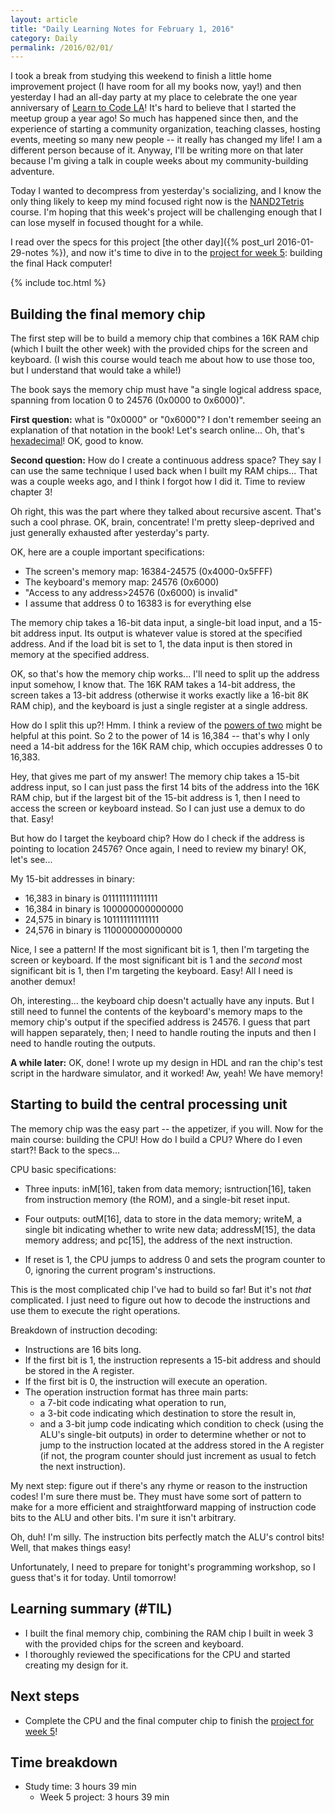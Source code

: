 ```yaml
---
layout: article
title: "Daily Learning Notes for February 1, 2016"
category: Daily
permalink: /2016/02/01/
---
```


I took a break from studying this weekend to finish a little home improvement project (I have room for all my books now, yay!) and then yesterday I had an all-day party at my place to celebrate the one year anniversary of [Learn to Code LA](http://learntocodeloa.org/)! It's hard to believe that I started the meetup group a year ago! So much has happened since then, and the experience of starting a community organization, teaching classes, hosting events, meeting so many new people -- it really has changed my life! I am a different person because of it. Anyway, I'll be writing more on that later because I'm giving a talk in couple weeks about my community-building adventure.

Today I wanted to decompress from yesterday's socializing, and I know the only thing likely to keep my mind focused right now is the [NAND2Tetris](http://nand2tetris.org/) course. I'm hoping that this week's project will be challenging enough that I can lose myself in focused thought for a while.

I read over the specs for this project [the other day]({% post_url 2016-01-29-notes %}), and now it's time to dive in to the [project for week 5](http://nand2tetris.org/05.php): building the final Hack computer!

{% include toc.html %}

## Building the final memory chip

The first step will be to build a memory chip that combines a 16K RAM chip (which I built the other week) with the provided chips for the screen and keyboard. (I wish this course would teach me about how to use those too, but I understand that would take a while!)

The book says the memory chip must have "a single logical address space, spanning from location 0 to 24576 (0x0000 to 0x6000)".

**First question:** what is "0x0000" or "0x6000"? I don't remember seeing an explanation of that notation in the book! Let's search online... Oh, that's [hexadecimal](https://en.wikipedia.org/wiki/Hexadecimal)! OK, good to know.

**Second question:** How do I create a continuous address space? They say I can use the same technique I used back when I built my RAM chips... That was a couple weeks ago, and I think I forgot how I did it. Time to review chapter 3!

Oh right, this was the part where they talked about recursive ascent. That's such a cool phrase. OK, brain, concentrate! I'm pretty sleep-deprived and just generally exhausted after yesterday's party. 

OK, here are a couple important specifications:

- The screen's memory map: 16384-24575
(0x4000-0x5FFF)
- The keyboard's memory map: 24576 (0x6000)
- "Access to any address>24576 (0x6000) is invalid"
- I assume that address 0 to 16383 is for everything else

The memory chip takes a 16-bit data input, a single-bit load input, and a 15-bit address input. Its output is whatever value is stored at the specified address. And if the load bit is set to 1, the data input is then stored in memory at the specified address.

OK, so that's how the memory chip works... I'll need to split up the address input somehow, I know that. The 16K RAM takes a 14-bit address, the screen takes a 13-bit address (otherwise it works exactly like a 16-bit 8K RAM chip), and the keyboard is just a single register at a single address.

How do I split this up?! Hmm. I think a review of the [powers of two](https://en.wikipedia.org/wiki/Power_of_two) might be helpful at this point. So 2 to the power of 14 is 16,384 -- that's why I only need a 14-bit address for the 16K RAM chip, which occupies addresses 0 to 16,383.

Hey, that gives me part of my answer! The memory chip takes a 15-bit address input, so I can just pass the first 14 bits of the address into the 16K RAM chip, but if the largest bit of the 15-bit address is 1, then I need to access the screen or keyboard instead. So I can just use a demux to do that. Easy!

But how do I target the keyboard chip? How do I check if the address is pointing to location 24576? Once again, I need to review my binary! OK, let's see... 

My 15-bit addresses in binary:

- 16,383 in binary is 011111111111111
- 16,384 in binary is 100000000000000
- 24,575 in binary is 101111111111111
- 24,576 in binary is 110000000000000

Nice, I see a pattern! If the most significant bit is 1, then I'm targeting the screen or keyboard. If the most significant bit is 1 and the *second* most significant bit is 1, then I'm targeting the keyboard. Easy! All I need is another demux!

Oh, interesting... the keyboard chip doesn't actually have any inputs. But I still need to funnel the contents of the keyboard's memory maps to the memory chip's output if the specified address is 24576. I guess that part will happen separately, then; I need to handle routing the inputs and then I need to handle routing the outputs.

**A while later:** OK, done! I wrote up my design in HDL and ran the chip's test script in the hardware simulator, and it worked! Aw, yeah! We have memory!

## Starting to build the central processing unit

The memory chip was the easy part -- the appetizer, if you will. Now for the main course: building the CPU! How do I build a CPU? Where do I even start?! Back to the specs...

CPU basic specifications:

- Three inputs: inM[16], taken from data memory; isntruction[16], taken from instruction memory (the ROM), and a single-bit reset input.

- Four outputs: outM[16], data to store in the data memory; writeM, a single bit indicating whether to write new data; addressM[15], the data memory address; and pc[15], the address of the next instruction.

- If reset is 1, the CPU jumps to address 0 and sets the program counter to 0, ignoring the current program's instructions.

This is the most complicated chip I've had to build so far! But it's not *that* complicated. I just need to figure out how to decode the instructions and use them to execute the right operations.

Breakdown of instruction decoding:

- Instructions are 16 bits long.
- If the first bit is 1, the instruction represents a 15-bit address and should be stored in the A register.
- If the first bit is 0, the instruction will execute an operation.
- The operation instruction format has three main parts:
  - a 7-bit code indicating what operation to run,
  - a 3-bit code indicating which destination to store the result in,
  - and a 3-bit jump code indicating which condition to check (using the ALU's single-bit outputs) in order to determine whether or not to jump to the instruction located at the address stored in the A register (if not, the program counter should just increment as usual to fetch the next instruction).

My next step: figure out if there's any rhyme or reason to the instruction codes! I'm sure there must be. They must have some sort of pattern to make for a more efficient and straightforward mapping of instruction code bits to the ALU and other bits. I'm sure it isn't arbitrary.

Oh, duh! I'm silly. The instruction bits perfectly match the ALU's control bits! Well, that makes things easy!

Unfortunately, I need to prepare for tonight's programming workshop, so I guess that's it for today. Until tomorrow!

## Learning summary (#TIL)

- I built the final memory chip, combining the RAM chip I built in week 3 with the provided chips for the screen and keyboard.
- I thoroughly reviewed the specifications for the CPU and started creating my design for it.

## Next steps

- Complete the CPU and the final computer chip to finish the [project for week 5](http://nand2tetris.org/05.php)!

## Time breakdown

- Study time: 3 hours 39 min
  - Week 5 project: 3 hours 39 min
